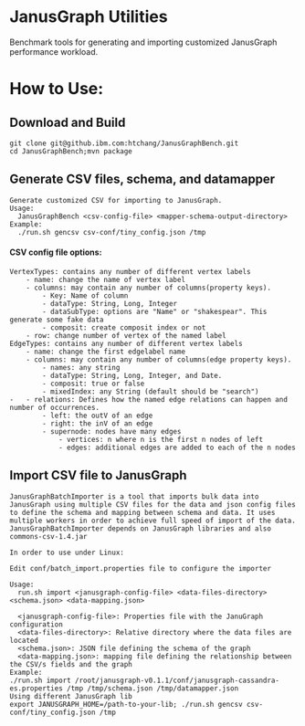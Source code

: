 # JanusGraph Utilities
Benchmark tools for generating and importing customized JanusGraph performance workload.
# How to Use:
## Download and Build
    git clone git@github.ibm.com:htchang/JanusGraphBench.git
    cd JanusGraphBench;mvn package
## Generate CSV files, schema, and datamapper
    Generate customized CSV for importing to JanusGraph.
	Usage: 
	  JanusGraphBench <csv-config-file> <mapper-schema-output-directory>
	Example:
	  ./run.sh gencsv csv-conf/tiny_config.json /tmp
#### CSV config file options:
	VertexTypes: contains any number of different vertex labels
		- name: change the name of vertex label
		- columns: may contain any number of columns(property keys). 
			- Key: Name of column
			- dataType: String, Long, Integer
			- dataSubType: options are "Name" or "shakespear". This generate some fake data
			- composit: create composit index or not
		- row: change number of vertex of the named label
	EdgeTypes: contains any number of different vertex labels
		- name: change the first edgelabel name
		- columns: may contain any number of columns(edge property keys). 
			- names: any string 
			- dataType: String, Long, Integer, and Date. 
			- composit: true or false
			- mixedIndex: any String (default should be "search") 
	-	- relations: Defines how the named edge relations can happen and number of occurrences.
			- left: the outV of an edge
			- right: the inV of an edge
			- supernode: nodes have many edges
				- vertices: n where n is the first n nodes of left
				- edges: additional edges are added to each of the n nodes
## Import CSV file to JanusGraph
    JanusGraphBatchImporter is a tool that imports bulk data into JanusGraph using multiple CSV files for the data and json config files to define the schema and mapping between schema and data. It uses multiple workers in order to achieve full speed of import of the data.
    JanusGraphBatchImporter depends on JanusGraph libraries and also commons-csv-1.4.jar

    In order to use under Linux:

    Edit conf/batch_import.properties file to configure the importer

    Usage:
      run.sh import <janusgraph-config-file> <data-files-directory> <schema.json> <data-mapping.json>

      <janusgraph-config-file>: Properties file with the JanuGraph configuration
      <data-files-directory>: Relative directory where the data files are located
      <schema.json>: JSON file defining the schema of the graph
      <data-mapping.json>: mapping file defining the relationship between the CSV/s fields and the graph
    Example:
    ./run.sh import /root/janusgraph-v0.1.1/conf/janusgraph-cassandra-es.properties /tmp /tmp/schema.json /tmp/datamapper.json
    Using different JanusGraph lib
    export JANUSGRAPH_HOME=/path-to-your-lib; ./run.sh gencsv csv-conf/tiny_config.json /tmp
